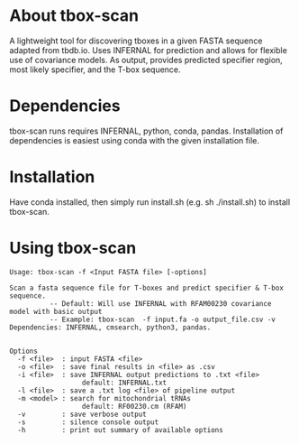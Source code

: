 # About tbox-scan
A lightweight tool for discovering tboxes in a given FASTA sequence adapted from tbdb.io. Uses INFERNAL for prediction and allows for flexible use of covariance models. As output, provides predicted specifier region, most likely specifier, and the T-box sequence. 


# Dependencies 
tbox-scan runs requires INFERNAL, python, conda, pandas. Installation of dependencies is easiest using conda with the given installation file. 

# Installation
Have conda installed, then simply run install.sh (e.g. sh ./install.sh) to install tbox-scan. 

# Using tbox-scan 
  
    Usage: tbox-scan -f <Input FASTA file> [-options]

    Scan a fasta sequence file for T-boxes and predict specifier & T-box sequence.
              -- Default: Will use INFERNAL with RFAM00230 covariance model with basic output
              -- Example: tbox-scan  -f input.fa -o output_file.csv -v
    Dependencies: INFERNAL, cmsearch, python3, pandas.


    Options
      -f <file>  : input FASTA <file>
      -o <file>  : save final results in <file> as .csv
      -i <file>  : save INFERNAL output predictions to .txt <file>
                      default: INFERNAL.txt
      -l <file>  : save a .txt log <file> of pipeline output
      -m <model> : search for mitochondrial tRNAs
                      default: RF00230.cm (RFAM)
      -v         : save verbose output
      -s         : silence console output
      -h         : print out summary of available options
